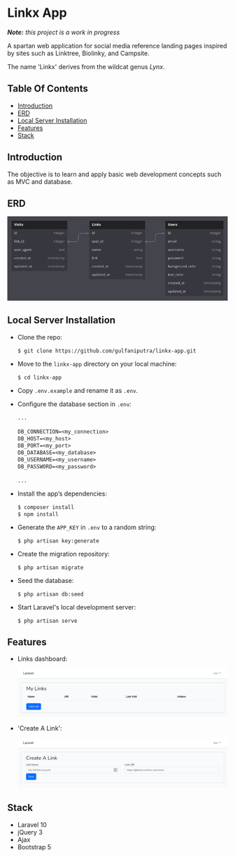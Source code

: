 # Linkx App

_**Note:** this project is a work in progress_

A spartan web application for social media reference landing pages inspired by sites such as Linktree, Biolinky, and Campsite.

The name 'Linkx' derives from the wildcat genus _Lynx_.

## Table Of Contents

-   [Introduction](#introduction)
-   [ERD](#erd)
-   [Local Server Installation](#local-server-installation)
-   [Features](#features)
-   [Stack](#stack)

## Introduction

The objective is to learn and apply basic web development concepts such as MVC and database.

## ERD

![ERD image](public/erd.png)

## Local Server Installation

-   Clone the repo:

    ```
    $ git clone https://github.com/gulfaniputra/linkx-app.git
    ```

-   Move to the `linkx-app` directory on your local machine:

    ```
    $ cd linkx-app
    ```

-   Copy `.env.example` and rename it as `.env`.

-   Configure the database section in `.env`:

    ```
    ...

    DB_CONNECTION=<my_connection>
    DB_HOST=<my_host>
    DB_PORT=<my_port>
    DB_DATABASE=<my_database>
    DB_USERNAME=<my_username>
    DB_PASSWORD=<my_password>

    ...
    ```

-   Install the app’s dependencies:

    ```
    $ composer install
    $ npm install
    ```

-   Generate the `APP_KEY` in `.env` to a random string:

    ```
    $ php artisan key:generate
    ```

-   Create the migration repository:

    ```
    $ php artisan migrate
    ```

-   Seed the database:

    ```
    $ php artisan db:seed
    ```

-   Start Laravel's local development server:

    ```
    $ php artisan serve
    ```

## Features

-   Links dashboard:

    ![Links dashboard](public/links-dashboard.png)

-   'Create A Link':

    ![Create A Link](public/create-a-link.png)

## Stack

-   Laravel 10
-   jQuery 3
-   Ajax
-   Bootstrap 5
